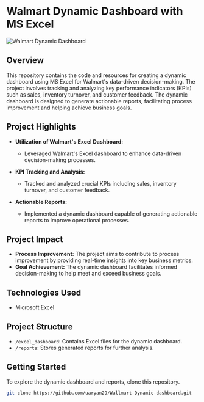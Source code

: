 # Walmart Dynamic Dashboard with MS Excel

![Walmart Dynamic Dashboard](link_to_project_image.png)

## Overview

This repository contains the code and resources for creating a dynamic dashboard using MS Excel for Walmart's data-driven decision-making. The project involves tracking and analyzing key performance indicators (KPIs) such as sales, inventory turnover, and customer feedback. The dynamic dashboard is designed to generate actionable reports, facilitating process improvement and helping achieve business goals.

## Project Highlights

- **Utilization of Walmart's Excel Dashboard:**
  - Leveraged Walmart's Excel dashboard to enhance data-driven decision-making processes.

- **KPI Tracking and Analysis:**
  - Tracked and analyzed crucial KPIs including sales, inventory turnover, and customer feedback.

- **Actionable Reports:**
  - Implemented a dynamic dashboard capable of generating actionable reports to improve operational processes.

## Project Impact

- **Process Improvement:** The project aims to contribute to process improvement by providing real-time insights into key business metrics.
- **Goal Achievement:** The dynamic dashboard facilitates informed decision-making to help meet and exceed business goals.

## Technologies Used

- Microsoft Excel

## Project Structure

- `/excel_dashboard`: Contains Excel files for the dynamic dashboard.
- `/reports`: Stores generated reports for further analysis.

## Getting Started

To explore the dynamic dashboard and reports, clone this repository.

```bash
git clone https://github.com/uaryan29/Wallmart-Dynamic-dashboard.git
